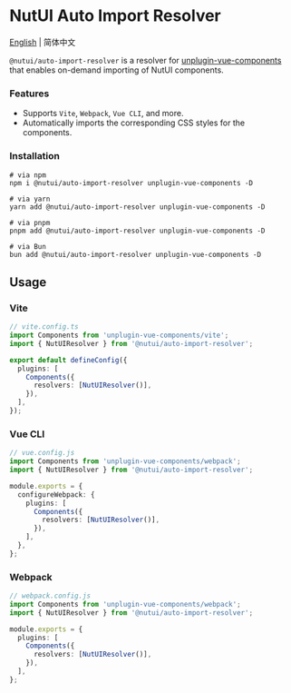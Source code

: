 # NutUI Auto Import Resolver

[English](./README.md) | 简体中文

`@nutui/auto-import-resolver` is a resolver for [unplugin-vue-components](https://github.com/unplugin/unplugin-vue-components) that enables on-demand importing of NutUI components.

### Features

- Supports `Vite`, `Webpack`, `Vue CLI`, and more.
- Automatically imports the corresponding CSS styles for the components.

### Installation

```shell
# via npm
npm i @nutui/auto-import-resolver unplugin-vue-components -D

# via yarn
yarn add @nutui/auto-import-resolver unplugin-vue-components -D

# via pnpm
pnpm add @nutui/auto-import-resolver unplugin-vue-components -D

# via Bun
bun add @nutui/auto-import-resolver unplugin-vue-components -D
```

## Usage

### Vite

```ts
// vite.config.ts
import Components from 'unplugin-vue-components/vite';
import { NutUIResolver } from '@nutui/auto-import-resolver';

export default defineConfig({
  plugins: [
    Components({
      resolvers: [NutUIResolver()],
    }),
  ],
});
```

### Vue CLI

```ts
// vue.config.js
import Components from 'unplugin-vue-components/webpack';
import { NutUIResolver } from '@nutui/auto-import-resolver';

module.exports = {
  configureWebpack: {
    plugins: [
      Components({
        resolvers: [NutUIResolver()],
      }),
    ],
  },
};
```

### Webpack

```ts
// webpack.config.js
import Components from 'unplugin-vue-components/webpack';
import { NutUIResolver } from '@nutui/auto-import-resolver';

module.exports = {
  plugins: [
    Components({
      resolvers: [NutUIResolver()],
    }),
  ],
};
```